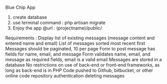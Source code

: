 Blue Chip App
1) create database
2) use terminal command : php artisan migrate
3) Enjoy the app @url : (projectname)/public/

Requirements : 
Display list of existing messages (message content and entered name and email)
List of messages sorted most recent first
Messages should be paginated, 10 per page
Form to post message has fields for name, email, and message
Form validates name, email, and message as required fields, email is a valid email
Messages are stored in a database
No restrictions on use of back-end or front-end frameworks, as long as back-end is in PHP
Code pushed to Github, bitbucket, or other online code repository
authentication 
deleting messages
